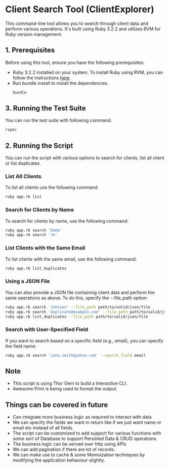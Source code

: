 # Client Search Tool (ClientExplorer)
This command-line tool allows you to search through client data and perform various operations. It's built using Ruby 3.2.2 and utilizes RVM for Ruby version management.

## 1. Prerequisites
Before using this tool, ensure you have the following prerequisites:
- Ruby 3.2.2 installed on your system.
To install Ruby using RVM, you can follow the instructions [here](https://rvm.io/rvm/install).
- Run bundle install to install the dependencies.
    ```bash
    bundle
    ```

## 3. Running the Test Suite
You can run the test suite with following command.
```bash
rspec
```

## 2. Running the Script
You can run the script with various options to search for clients, list all client or list duplicates.

### List All Clients
To list all clients use the following command:

```bash
ruby app.rb list
```

### Search for Clients by Name
To search for clients by name, use the following command:

```bash
ruby app.rb search 'Emma'
ruby app.rb search 'Jo'
```

### List Clients with the Same Email
To list clients with the same email, use the following command:

```bash
ruby app.rb list_duplicates
```

### Using a JSON File
You can also provide a JSON file containing client data and perform the same operations as above. To do this, specify the --file_path option:

```bash
ruby app.rb search 'Johnson' --file_path path/to/valid/json/file
ruby app.rb search 'duplicate@example.com' --file_path path/to/valid/json/file --search_field email
ruby app.rb list_duplicates --file_path path/to/valid/json/file
```

### Search with User-Specified Field
If you want to search based on a specific field (e.g., email), you can specify the field name:

```bash
ruby app.rb search 'jane.smith@yahoo.com' --search_field email
```

## Note
- This script is using Thor Gem to build a Interactive CLI.
- Awesome Print is being used to format the output.

## Things can be covered in future
- Can integrate more business logic as required to interact with data
- We can specify the fields we want in return like if we just want name or email etc instead of all fields.
- The script can be customized to add support for various functions with some sort of Database to support Persisted Data & CRUD operations.
- The business logic can be served over http using APIs
- We can add pagination if there are lot of records.
- We can make use to cache & some Memoization techniques by modifying the application behaviour slightly.
